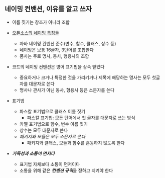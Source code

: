 ## 네이밍 컨밴션, 이유를 알고 쓰자
- 이름 짓기는 창조가 아니라 조합

- [오픈소스의 네이밍 특징들](https://brunch.co.kr/@goodvc78/12)
	- 자바 네이밍 컨벤션 준수(변수, 함수, 클래스, 상수 등)
	- 네이밍은 보통 16글자, 3단어를 조합한다
	- 품사는 주로 명사, 동사, 형용사의 조합

- 코드의 네이밍 컨벤션은 영어 표기법을 상속 받았다
	- 중요하거나 크거나 특정한 것을 가리키거나 제목에 해당하는 명사는 모두 첫글자를 대문자로 쓴다
	- 명사나 관사가 아닌 동사, 형용사 등은 소문자를 쓴다

- 표기법
	- 파스칼 표기법으로 클래스 이름 짓기
		- 파스칼 표기법: 모든 단어에서 첫 글자를 대문자로 쓰는 방식
	- 카멜 표기법으로 함수, 변수 이름 짓기
	- 상수는 모두 대문자로 쓴다
	- *패키지와 모듈은 모두 소문자로 쓴다*
		- 패키지와 클래스, 모듈과 함수를 혼동하지 않도록 한다
	
- ***가독성과 소통이 먼저다***
	- 표기법 자체보다 소통이 먼저이다
	- 소통을 위해 같은 ***컨벤션 규칙***을 정하고 지켜야 한다


